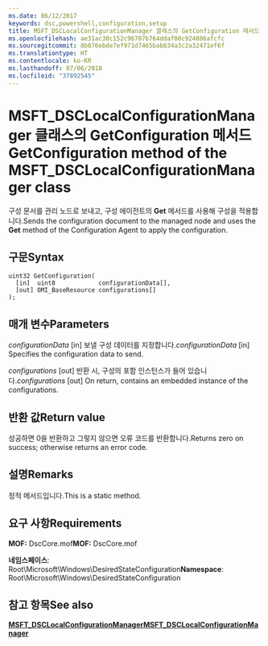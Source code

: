 ```yaml
---
ms.date: 06/12/2017
keywords: dsc,powershell,configuration,setup
title: MSFT_DSCLocalConfigurationManager 클래스의 GetConfiguration 메서드
ms.openlocfilehash: ae31ac30c152c96707b764ddaf00c924806afcfc
ms.sourcegitcommit: 8b076ebde7ef971d7465bab834a3c2a32471ef6f
ms.translationtype: HT
ms.contentlocale: ko-KR
ms.lasthandoff: 07/06/2018
ms.locfileid: "37892545"
---
```

# <a name="getconfiguration-method-of-the-msftdsclocalconfigurationmanager-class"></a><span data-ttu-id="d0c5c-103">MSFT_DSCLocalConfigurationManager 클래스의 GetConfiguration 메서드</span><span class="sxs-lookup"><span data-stu-id="d0c5c-103">GetConfiguration method of the MSFT_DSCLocalConfigurationManager class</span></span>

<span data-ttu-id="d0c5c-104">구성 문서를 관리 노드로 보내고, 구성 에이전트의 **Get** 메서드를 사용해 구성을 적용합니다.</span><span class="sxs-lookup"><span data-stu-id="d0c5c-104">Sends the configuration document to the managed node and uses the **Get** method of the Configuration Agent to apply the configuration.</span></span>

## <a name="syntax"></a><span data-ttu-id="d0c5c-105">구문</span><span class="sxs-lookup"><span data-stu-id="d0c5c-105">Syntax</span></span>

```mof
uint32 GetConfiguration(
  [in]  uint8            configurationData[],
  [out] OMI_BaseResource configurations[]
);
```

## <a name="parameters"></a><span data-ttu-id="d0c5c-106">매개 변수</span><span class="sxs-lookup"><span data-stu-id="d0c5c-106">Parameters</span></span>

<span data-ttu-id="d0c5c-107">*configurationData* \[in\] 보낼 구성 데이터를 지정합니다.</span><span class="sxs-lookup"><span data-stu-id="d0c5c-107">*configurationData* \[in\] Specifies the configuration data to send.</span></span>

<span data-ttu-id="d0c5c-108">*configurations* \[out\] 반환 시, 구성의 포함 인스턴스가 들어 있습니다.</span><span class="sxs-lookup"><span data-stu-id="d0c5c-108">*configurations* \[out\] On return, contains an embedded instance of the configurations.</span></span>

## <a name="return-value"></a><span data-ttu-id="d0c5c-109">반환 값</span><span class="sxs-lookup"><span data-stu-id="d0c5c-109">Return value</span></span>

<span data-ttu-id="d0c5c-110">성공하면 0을 반환하고 그렇지 않으면 오류 코드를 반환합니다.</span><span class="sxs-lookup"><span data-stu-id="d0c5c-110">Returns zero on success; otherwise returns an error code.</span></span>

## <a name="remarks"></a><span data-ttu-id="d0c5c-111">설명</span><span class="sxs-lookup"><span data-stu-id="d0c5c-111">Remarks</span></span>

<span data-ttu-id="d0c5c-112">정적 메서드입니다.</span><span class="sxs-lookup"><span data-stu-id="d0c5c-112">This is a static method.</span></span>

## <a name="requirements"></a><span data-ttu-id="d0c5c-113">요구 사항</span><span class="sxs-lookup"><span data-stu-id="d0c5c-113">Requirements</span></span>

<span data-ttu-id="d0c5c-114">**MOF:** DscCore.mof</span><span class="sxs-lookup"><span data-stu-id="d0c5c-114">**MOF:** DscCore.mof</span></span>

<span data-ttu-id="d0c5c-115">**네임스페이스**: Root\Microsoft\Windows\DesiredStateConfiguration</span><span class="sxs-lookup"><span data-stu-id="d0c5c-115">**Namespace**: Root\Microsoft\Windows\DesiredStateConfiguration</span></span>

## <a name="see-also"></a><span data-ttu-id="d0c5c-116">참고 항목</span><span class="sxs-lookup"><span data-stu-id="d0c5c-116">See also</span></span>

[<span data-ttu-id="d0c5c-117">**MSFT_DSCLocalConfigurationManager**</span><span class="sxs-lookup"><span data-stu-id="d0c5c-117">**MSFT_DSCLocalConfigurationManager**</span></span>](msft-dsclocalconfigurationmanager.md)
